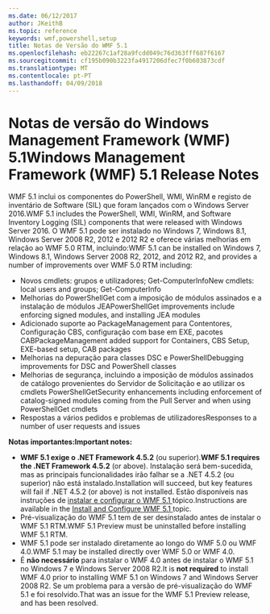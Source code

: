 ```yaml
---
ms.date: 06/12/2017
author: JKeithB
ms.topic: reference
keywords: wmf,powershell,setup
title: Notas de Versão do WMF 5.1
ms.openlocfilehash: eb22267c1af28a9fcdd049c76d363fff687f6167
ms.sourcegitcommit: cf195b090b3223fa4917206dfec7f0b603873cdf
ms.translationtype: MT
ms.contentlocale: pt-PT
ms.lasthandoff: 04/09/2018
---
```

# <a name="windows-management-framework-wmf-51-release-notes"></a><span data-ttu-id="29273-103">Notas de versão do Windows Management Framework (WMF) 5.1</span><span class="sxs-lookup"><span data-stu-id="29273-103">Windows Management Framework (WMF) 5.1 Release Notes</span></span> #

<span data-ttu-id="29273-104">WMF 5.1 inclui os componentes do PowerShell, WMI, WinRM e registo de inventário de Software (SIL) que foram lançados com o Windows Server 2016.</span><span class="sxs-lookup"><span data-stu-id="29273-104">WMF 5.1 includes the PowerShell, WMI, WinRM, and Software Inventory Logging (SIL) components that were released with Windows Server 2016.</span></span>
<span data-ttu-id="29273-105">O WMF 5.1 pode ser instalado no Windows 7, Windows 8.1, Windows Server 2008 R2, 2012 e 2012 R2 e oferece várias melhorias em relação ao WMF 5.0 RTM, incluindo:</span><span class="sxs-lookup"><span data-stu-id="29273-105">WMF 5.1 can be installed on Windows 7, Windows 8.1, Windows Server 2008 R2, 2012, and 2012 R2, and provides a number of improvements over WMF 5.0 RTM including:</span></span>

- <span data-ttu-id="29273-106">Novos cmdlets: grupos e utilizadores; Get-ComputerInfo</span><span class="sxs-lookup"><span data-stu-id="29273-106">New cmdlets: local users and groups; Get-ComputerInfo</span></span>
- <span data-ttu-id="29273-107">Melhorias do PowerShellGet com a imposição de módulos assinados e a instalação de módulos JEA</span><span class="sxs-lookup"><span data-stu-id="29273-107">PowerShellGet improvements include enforcing signed modules, and installing JEA modules</span></span>
- <span data-ttu-id="29273-108">Adicionado suporte ao PackageManagement para Contentores, Configuração CBS, configuração com base em EXE, pacotes CAB</span><span class="sxs-lookup"><span data-stu-id="29273-108">PackageManagement added support for Containers, CBS Setup, EXE-based setup, CAB packages</span></span>
- <span data-ttu-id="29273-109">Melhorias na depuração para classes DSC e PowerShell</span><span class="sxs-lookup"><span data-stu-id="29273-109">Debugging improvements for DSC and PowerShell classes</span></span>
- <span data-ttu-id="29273-110">Melhorias de segurança, incluindo a imposição de módulos assinados de catálogo provenientes do Servidor de Solicitação e ao utilizar os cmdlets PowerShellGet</span><span class="sxs-lookup"><span data-stu-id="29273-110">Security enhancements including enforcement of catalog-signed modules coming from the Pull Server and when using PowerShellGet cmdlets</span></span>
- <span data-ttu-id="29273-111">Respostas a vários pedidos e problemas de utilizadores</span><span class="sxs-lookup"><span data-stu-id="29273-111">Responses to a number of user requests and issues</span></span>

<span data-ttu-id="29273-112">**Notas importantes:**</span><span class="sxs-lookup"><span data-stu-id="29273-112">**Important notes:**</span></span>

- <span data-ttu-id="29273-113">**WMF 5.1 exige o .NET Framework 4.5.2** (ou superior).</span><span class="sxs-lookup"><span data-stu-id="29273-113">**WMF 5.1 requires the .NET Framework 4.5.2** (or above).</span></span> <span data-ttu-id="29273-114">Instalação será bem-sucedida, mas as principais funcionalidades irão falhar se a .NET 4.5.2 (ou superior) não está instalado.</span><span class="sxs-lookup"><span data-stu-id="29273-114">Installation will succeed, but key features will fail if .NET 4.5.2 (or above) is not installed.</span></span> <span data-ttu-id="29273-115">Estão disponíveis nas instruções de [instalar e configurar o WMF 5.1 ](https://msdn.microsoft.com/powershell/wmf/5.1/install-configure) tópico.</span><span class="sxs-lookup"><span data-stu-id="29273-115">Instructions are available in the [Install and Configure WMF 5.1 ](https://msdn.microsoft.com/powershell/wmf/5.1/install-configure) topic.</span></span>
- <span data-ttu-id="29273-116">Pré-visualização do WMF 5.1 tem de ser desinstalado antes de instalar o WMF 5.1 RTM.</span><span class="sxs-lookup"><span data-stu-id="29273-116">WMF 5.1 Preview must be uninstalled before installing WMF 5.1 RTM.</span></span>
- <span data-ttu-id="29273-117">WMF 5.1 pode ser instalado diretamente ao longo do WMF 5.0 ou WMF 4.0.</span><span class="sxs-lookup"><span data-stu-id="29273-117">WMF 5.1 may be installed directly over WMF 5.0 or WMF 4.0.</span></span>
- <span data-ttu-id="29273-118">É __não necessário__ para instalar o WMF 4.0 antes de instalar o WMF 5.1 no Windows 7 e Windows Server 2008 R2.</span><span class="sxs-lookup"><span data-stu-id="29273-118">It is __not required__ to install WMF 4.0 prior to installing WMF 5.1 on Windows 7 and Windows Server 2008 R2.</span></span> <span data-ttu-id="29273-119">Se um problema para a versão de pré-visualização do WMF 5.1 e foi resolvido.</span><span class="sxs-lookup"><span data-stu-id="29273-119">That was an issue for the WMF 5.1 Preview release, and has been resolved.</span></span>